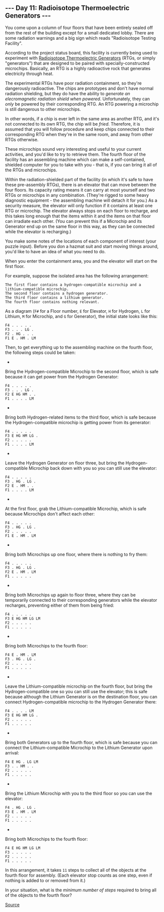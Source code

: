 ## --- Day 11: Radioisotope Thermoelectric Generators ---

You come upon a column of four floors that have been entirely sealed off from the rest of the building except for a small dedicated lobby. There are some radiation warnings and a big sign which reads "Radioisotope Testing Facility".

According to the project status board, this facility is currently being used to experiment with [Radioisotope Thermoelectric Generators](https://en.wikipedia.org/wiki/Radioisotope_thermoelectric_generator) (RTGs, or simply "generators") that are designed to be paired with specially-constructed microchips. Basically, an RTG is a highly radioactive rock that generates electricity through heat.

The experimental RTGs have poor radiation containment, so they're dangerously radioactive. The chips are prototypes and don't have normal radiation shielding, but they do have the ability to _generate an elecromagnetic radiation shield when powered_. Unfortunately, they can _only_ be powered by their corresponding RTG. An RTG powering a microchip is still dangerous to other microchips.

In other words, if a chip is ever left in the same area as another RTG, and it's not connected to its own RTG, the chip will be _fried_. Therefore, it is assumed that you will follow procedure and keep chips connected to their corresponding RTG when they're in the same room, and away from other RTGs otherwise.

These microchips sound very interesting and useful to your current activities, and you'd like to try to retrieve them. The fourth floor of the facility has an assembling machine which can make a self-contained, shielded computer for you to take with you - that is, if you can bring it all of the RTGs and microchips.

Within the radiation-shielded part of the facility (in which it's safe to have these pre-assembly RTGs), there is an elevator that can move between the four floors. Its capacity rating means it can carry at most yourself and two RTGs or microchips in any combination. (They're rigged to some heavy diagnostic equipment - the assembling machine will detach it for you.) As a security measure, the elevator will only function if it contains at least one RTG or microchip. The elevator always stops on each floor to recharge, and this takes long enough that the items within it and the items on that floor can irradiate each other. (You can prevent this if a Microchip and its Generator end up on the same floor in this way, as they can be connected while the elevator is recharging.)

You make some notes of the locations of each component of interest (your puzzle input). Before you don a hazmat suit and start moving things around, you'd like to have an idea of what you need to do.

When you enter the containment area, you and the elevator will start on the first floor.

For example, suppose the isolated area has the following arrangement:

```
The first floor contains a hydrogen-compatible microchip and a lithium-compatible microchip.
The second floor contains a hydrogen generator.
The third floor contains a lithium generator.
The fourth floor contains nothing relevant.
```

As a diagram (`F#` for a Floor number, `E` for Elevator, `H` for Hydrogen, `L` for Lithium, `M` for Microchip, and `G` for Generator), the initial state looks like this:

```
F4 . . . . .  
F3 . . . LG .  
F2 . HG . . .  
F1 E . HM . LM
```

Then, to get everything up to the assembling machine on the fourth floor, the following steps could be taken:

- 

Bring the Hydrogen-compatible Microchip to the second floor, which is safe because it can get power from the Hydrogen Generator:

```
F4 . . . . .  
F3 . . . LG .  
F2 E HG HM . .  
F1 . . . . LM
```
- 

Bring both Hydrogen-related items to the third floor, which is safe because the Hydrogen-compatible microchip is getting power from its generator:

```
F4 . . . . .  
F3 E HG HM LG .  
F2 . . . . .  
F1 . . . . LM
```
- 

Leave the Hydrogen Generator on floor three, but bring the Hydrogen-compatible Microchip back down with you so you can still use the elevator:

```
F4 . . . . .  
F3 . HG . LG .  
F2 E . HM . .  
F1 . . . . LM
```
- 

At the first floor, grab the Lithium-compatible Microchip, which is safe because Microchips don't affect each other:

```
F4 . . . . .  
F3 . HG . LG .  
F2 . . . . .  
F1 E . HM . LM
```
- 

Bring both Microchips up one floor, where there is nothing to fry them:

```
F4 . . . . .  
F3 . HG . LG .  
F2 E . HM . LM 
F1 . . . . .
```
- 

Bring both Microchips up again to floor three, where they can be temporarily connected to their corresponding generators while the elevator recharges, preventing either of them from being fried:

```
F4 . . . . .  
F3 E HG HM LG LM 
F2 . . . . .  
F1 . . . . .
```
- 

Bring both Microchips to the fourth floor:

```
F4 E . HM . LM 
F3 . HG . LG .  
F2 . . . . .  
F1 . . . . .
```
- 

Leave the Lithium-compatible microchip on the fourth floor, but bring the Hydrogen-compatible one so you can still use the elevator; this is safe because although the Lithium Generator is on the destination floor, you can connect Hydrogen-compatible microchip to the Hydrogen Generator there:

```
F4 . . . . LM 
F3 E HG HM LG .  
F2 . . . . .  
F1 . . . . .
```
- 

Bring both Generators up to the fourth floor, which is safe because you can connect the Lithium-compatible Microchip to the Lithium Generator upon arrival:

```
F4 E HG . LG LM 
F3 . . HM . .  
F2 . . . . .  
F1 . . . . .
```
- 

Bring the Lithium Microchip with you to the third floor so you can use the elevator:

```
F4 . HG . LG .  
F3 E . HM . LM 
F2 . . . . .  
F1 . . . . .
```
- 

Bring both Microchips to the fourth floor:

```
F4 E HG HM LG LM 
F3 . . . . .  
F2 . . . . .  
F1 . . . . .
```

In this arrangement, it takes `11` steps to collect all of the objects at the fourth floor for assembly. (Each elevator stop counts as one step, even if nothing is added to or removed from it.)

In your situation, what is the _minimum number of steps_ required to bring all of the objects to the fourth floor?

[Source](http://adventofcode.com/2016/day/11)